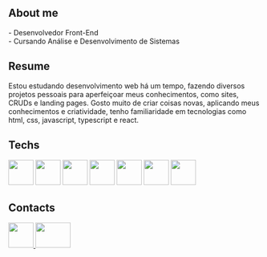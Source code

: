 <link rel="stylesheet" href="https://cdnjs.cloudflare.com/ajax/libs/font-awesome/6.0.0-beta3/css/all.min.css">

<h2>About me</h2>
<span>- Desenvolvedor Front-End</span><br>
<span>- Cursando Análise e Desenvolvimento de Sistemas</span><br>

<h2>Resume</h2>
Estou estudando desenvolvimento web há um tempo, fazendo diversos projetos pessoais para aperfeiçoar meus conhecimentos, como sites, CRUDs e landing pages. Gosto muito de criar coisas novas, aplicando meus conhecimentos e criatividade, tenho familiaridade em tecnologias como html, css, javascript, typescript e react.

<h2>Techs</h2>
<div class="tecnologias">
  <img src="https://logospng.org/download/html-5/logo-html-5-768.png" width="50px"; height="50px"; padding-right="10px";/>
  <img src="https://logospng.org/download/css-3/logo-css-3-2048.png" width="50px"; height="50px";/>
  <img src="https://th.bing.com/th/id/R.63854f9965b69b8fd5d9615838419846?rik=PxJ95FYrD2W81A&pid=ImgRaw&r=0" width="50px"; height="50px";/>
  <img src="https://th.bing.com/th/id/R.c3ba82a536fe4983dad4c06b578dcd5d?rik=F2s%2bS%2fWmkU2dew&riu=http%3a%2f%2fassets.stickpng.com%2fimages%2f584830f5cef1014c0b5e4aa1.png&ehk=nr30%2foGRF6ObcWbuK6%2b%2bzHxe3w8Jb0cawQ6zBp1sH3E%3d&risl=&pid=ImgRaw&r=0" width="50px"; 
   height="50px";/>
  <img src="https://creazilla-store.fra1.digitaloceanspaces.com/icons/3247797/mysql-icon-sm.png" width="50px"; height="50px";/>
  <img src="https://upload.wikimedia.org/wikipedia/commons/thumb/d/d5/Tailwind_CSS_Logo.svg/1024px-Tailwind_CSS_Logo.svg.png?20230715030042" width="50px"; height="50px";/>
  <img src="https://static-00.iconduck.com/assets.00/typescript-icon-icon-1024x1024-vh3pfez8.png" width="50px"; height="50px"; />
</div>

<h2>Contacts</h2>
<div class="redes">
  <img src="https://th.bing.com/th/id/OIP.P_z8uTsVJ8tmPn2prJwOpQHaHa?rs=1&pid=ImgDetMain" width="50px"; height="50px";><a href="https://www.linkedin.com/in/izaias-francisco-s/"> </a> 
  <img src="https://logos-world.net/wp-content/uploads/2020/11/Gmail-Logo.png" width="70px"; height="50px";><a href=""> </a> 
</div>
